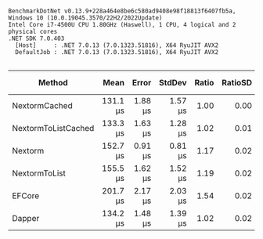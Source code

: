 ```

BenchmarkDotNet v0.13.9+228a464e8be6c580ad9408e98f18813f6407fb5a, Windows 10 (10.0.19045.3570/22H2/2022Update)
Intel Core i7-4500U CPU 1.80GHz (Haswell), 1 CPU, 4 logical and 2 physical cores
.NET SDK 7.0.403
  [Host]     : .NET 7.0.13 (7.0.1323.51816), X64 RyuJIT AVX2
  DefaultJob : .NET 7.0.13 (7.0.1323.51816), X64 RyuJIT AVX2


```
| Method              | Mean     | Error   | StdDev  | Ratio | RatioSD | Gen0   | Allocated | Alloc Ratio |
|-------------------- |---------:|--------:|--------:|------:|--------:|-------:|----------:|------------:|
| NextormCached       | 131.1 μs | 1.88 μs | 1.57 μs |  1.00 |    0.00 | 0.9766 |   2.13 KB |        1.00 |
| NextormToListCached | 133.3 μs | 1.63 μs | 1.28 μs |  1.02 |    0.01 | 0.9766 |   2.45 KB |        1.15 |
| Nextorm             | 152.7 μs | 0.91 μs | 0.81 μs |  1.17 |    0.02 | 1.9531 |   4.45 KB |        2.09 |
| NextormToList       | 155.5 μs | 1.62 μs | 1.52 μs |  1.19 |    0.02 | 2.1973 |   4.77 KB |        2.24 |
| EFCore              | 201.7 μs | 2.17 μs | 2.03 μs |  1.54 |    0.02 | 5.1270 |  10.49 KB |        4.94 |
| Dapper              | 134.2 μs | 1.48 μs | 1.39 μs |  1.02 |    0.02 | 0.7324 |   1.88 KB |        0.89 |
